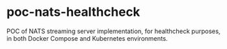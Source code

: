 # poc-nats-healthcheck
POC of NATS streaming server implementation, for healthcheck purposes, in both Docker Compose and Kubernetes environments.
